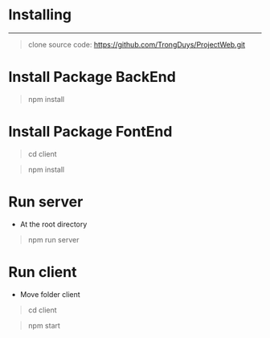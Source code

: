 # Installing

---

> clone source code: https://github.com/TrongDuys/ProjectWeb.git

# Install Package BackEnd

> npm install

# Install Package FontEnd

> cd client

> npm install

# Run server

- At the root directory

> npm run server

# Run client

- Move folder client

> cd client

> npm start
